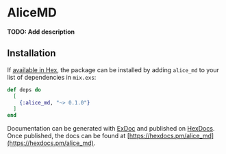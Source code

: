 # AliceMD

**TODO: Add description**

## Installation

If [available in Hex](https://hex.pm/docs/publish), the package can be installed
by adding `alice_md` to your list of dependencies in `mix.exs`:

```elixir
def deps do
  [
    {:alice_md, "~> 0.1.0"}
  ]
end
```

Documentation can be generated with [ExDoc](https://github.com/elixir-lang/ex_doc)
and published on [HexDocs](https://hexdocs.pm). Once published, the docs can
be found at [https://hexdocs.pm/alice_md](https://hexdocs.pm/alice_md).

